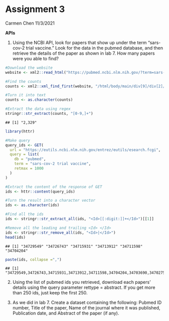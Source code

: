 Assignment 3
================
Carmen Chen
11/3/2021

**APIs**

1.  Using the NCBI API, look for papers that show up under the term
    “sars-cov-2 trial vaccine.” Look for the data in the pubmed
    database, and then retrieve the details of the paper as shown in
    lab 7. How many papers were you able to find?

``` r
#Download the website
website <- xml2::read_html("https://pubmed.ncbi.nlm.nih.gov/?term=sars-cov-2+trial+vaccine")

#Find the counts
counts <- xml2::xml_find_first(website, "/html/body/main/div[9]/div[2]/div[2]/div[1]/div[1]")

#Turn it into text
counts <- as.character(counts)

#Extract the data using regex
stringr::str_extract(counts, "[0-9,]+")
```

    ## [1] "2,329"

``` r
library(httr)

#Make query
query_ids <- GET(
  url = "https://eutils.ncbi.nlm.nih.gov/entrez/eutils/esearch.fcgi",
  query = list(
    db = "pubmed",
    term = "sars-cov-2 trial vaccine",
    retmax = 1000
  )
)

#Extract the content of the response of GET
ids <- httr::content(query_ids)
```

``` r
#Turn the result into a character vector
ids <- as.character(ids)

#Find all the ids
ids <- stringr::str_extract_all(ids, "<Id>[[:digit:]]+</Id>")[[1]]

#Remove all the leading and trailing <Id> </Id>
ids <- stringr::str_remove_all(ids, "<Id>|</Id>")
head(ids)
```

    ## [1] "34729549" "34726743" "34715931" "34713912" "34711598" "34704204"

``` r
paste(ids, collapse =",")
```

    ## [1] "34729549,34726743,34715931,34713912,34711598,34704204,34703690,34702753,34698827,34697214,34697213,34696316,34696233,34696198,34691078,34691071,34690266,34689821,34689348,34689329,34688948,34688944,34674742,34671773,34671153,34670021,34667427,34666989,34665829,34664616,34659237,34656181,34655522,34649298,34642699,34642255,34635537,34635140,34633259,34632800,34625925,34624681,34624095,34620531,34620207,34615860,34607353,34601675,34601658,34597941,34597298,34594036,34588689,34587382,34585882,34582072,34580673,34580303,34580150,34579229,34578426,34578287,34576859,34565332,34561414,34558459,34557558,34555007,34555004,34551225,34551104,34547465,34545372,34545367,34541571,34539248,34537835,34536349,34535094,34534516,34526698,34526310,34526104,34526086,34525277,34525276,34522017,34521677,34519540,34519154,34516531,34515857,34508342,34499628,34496115,34494032,34494017,34493842,34490414,34488843,34480858,34480857,34480056,34475443,34472778,34464194,34456331,34455307,34452774,34451985,34451950,34451494,34449681,34447374,34446699,34446634,34445700,34445670,34444549,34441048,34438245,34437985,34417165,34416193,34414930,34414368,34413782,34411531,34401888,34400116,34396154,34393789,34388532,34388395,34379917,34379915,34378087,34375655,34374951,34373623,34373443,34370971,34365034,34364311,34362855,34362060,34359986,34358163,34358090,34349145,34348019,34347950,34344823,34343152,34336136,34335627,34331051,34330945,34330895,34325728,34324836,34323685,34316063,34316051,34313516,34310400,34308319,34303849,34297792,34290390,34289273,34285402,34277027,34273397,34273260,34272224,34270458,34270449,34267764,34267349,34267185,34260849,34260716,34258603,34254894,34251417,34250456,34249853,34249101,34246358,34244768,34244681,34244387,34243845,34242356,34241782,34238338,34236264,34234059,34230477,34225791,34225463,34224667,34222848,34213848,34212944,34212511,34209711,34206727,34202573,34202429,34200720,34197764,34197281,34192426,34190575,34189538,34181880,34180347,34179072,34178577,34174875,34174097,34171559,34170788,34166399,34162739,34162141,34158283,34158099,34136133,34154428,34153264,34153099,34150443,34146892,34145414,34145413,34143581,34132395,34130883,34124693,34119845,34119350,34118838,34117084,34116392,34112671,34112143,34108186,34107529,34105617,34104816,34101717,34100150,34097570,34097044,34093548,34089576,34088761,34086877,34086762,34085278,34084669,34081073,34080997,34080991,34080537,34078215,34075245,34066475,34062137,34060379,34059561,34057040,34056571,34053848,34052418,34051840,34051181,34049688,34046036,34044428,34043894,34043693,34041932,34040244,34037666,34036720,34035902,34035111,34033367,34028468,34025393,34024060,34019801,34012335,34007998,34007070,34006847,34006597,34001183,33999127,33998949,33998108,33997827,33993685,33991474,33989091,33984466,33980657,33979495,33976001,33974607,33958800,33956667,33953551,33951913,33951417,33951374,33951370,33948031,33946736,33945605,33945284,33942351,33941657,33935504,33932943,33930321,33930320,33929280,33928916,33928745,33923363,33920489,33910617,33909052,33908359,33908358,33908356,33908355,33908353,33908352,33908350,33907509,33907329,33907209,33903149,33901607,33900279,33897204,33896663,33895475,33895322,33888900,33887209,33887208,33887070,33886112,33882225,33882211,33880481,33875266,33873199,33870886,33866000,33861315,33861303,33861165,33857620,33857453,33849629,33846694,33844575,33843251,33841038,33834614,33833104,33831133,33826784,33824579,33822773,33822770,33822361,33821569,33818952,33815890,33815095,33813139,33812474,33807957,33807839,33807787,33802467,33798499,33797374,33795692,33793189,33789273,33780993,33780663,33778462,33778130,33773276,33773111,33772240,33770576,33768743,33767619,33767200,33760277,33758124,33757336,33755218,33754539,33753421,33749864,33748833,33748805,33746095,33745730,33744042,33743846,33743214,33733663,33731427,33730597,33730471,33728098,33727699,33725432,33723914,33723371,33721548,33720612,33719877,33718854,33711085,33707061,33705727,33704435,33704352,33693552,33693529,33692215,33691913,33688668,33688588,33688540,33688023,33686064,33685502,33683637,33683080,33682603,33681731,33676349,33676266,33669550,33666864,33662102,33660020,33658707,33658246,33655830,33655276,33652582,33652065,33651967,33648905,33643421,33640286,33640145,33640052,33639625,33639165,33637387,33635275,33635184,33634346,33632828,33627824,33627440,33627357,33627051,33626250,33623865,33623151,33619170,33618278,33617777,33617776,33616486,33612319,33608249,33606782,33605892,33602838,33596958,33596800,33596363,33596144,33595410,33594794,33592338,33591649,33591423,33590417,33585808,33582489,33582237,33579547,33578448,33578007,33577086,33576498,33574597,33571468,33569389,33562619,33559733,33558296,33550606,33550050,33550049,33549712,33548194,33547453,33547431,33545094,33545014,33544720,33544024,33542114,33539825,33539728,33538178,33535821,33535811,33535239,33531462,33526007,33524990,33524979,33524311,33516986,33516602,33514888,33514629,33512669,33512650,33512353,33511068,33510536,33510489,33508241,33508228,33508225,33501442,33497610,33494754,33493917,33487213,33485468,33485435,33482248,33482181,33476807,33476760,33472681,33469600,33469576,33469205,33464636,33460584,33460347,33447071,33445936,33444545,33443616,33442691,33442007,33440088,33435774,33430745,33429880,33427749,33422546,33421580,33421475,33420405,33419872,33414636,33408775,33403227,33402220,33400058,33398242,33396343,33392485,33390829,33390810,33390384,33389724,33382675,33380328,33378609,33377885,33371042,33370015,33367857,33364539,33363416,33362278,33361645,33356860,33355053,33349145,33343798,33340018,33336780,33335323,33335322,33334920,33334616,33334613,33334287,33326722,33323690,33322733,33320635,33320222,33316990,33315080,33315069,33308153,33306989,33306985,33306980,33305156,33304884,33302034,33301429,33301246,33300456,33296420,33296403,33295312,33294881,33290571,33290205,33289156,33288887,33282604,33279318,33279317,33273083,33270497,33270478,33268419,33267759,33264067,33257213,33253656,33252246,33251385,33247210,33245898,33240370,33236048,33234420,33232690,33230278,33227285,33226855,33224928,33221134,33220855,33218366,33218001,33217362,33216636,33215698,33215168,33214255,33211647,33211246,33210600,33200726,33200085,33199901,33196555,33189639,33188930,33188794,33185828,33185497,33178207,33177689,33175649,33171100,33168971,33167401,33166303,33165503,33161277,33160429,33160207,33156564,33154276,33082937,33137284,33134200,33133071,33132155,33125926,33125914,33120812,33119725,33119547,33115909,33115460,33113270,33110944,33106170,33104216,33101792,33100195,33096260,33093069,33093065,33090877,33087460,33087452,33087395,33085884,33083026,33082550,33082543,33082093,33077943,33077678,33074704,33072111,33070079,33069443,33069282,33069281,33067570,33067112,33065034,33059771,33057226,33053301,33053279,33051445,33043110,33042591,33041111,33038433,33034449,33034095,33033884,33033397,33033196,33032740,33031856,33030819,33030329,33022727,33022293,33013255,33012858,33012602,33012348,33009982,33009266,32998488,32998157,32997699,32997318,32994572,32991900,32991794,32991223,32989315,32989290,32988688,32985963,32983183,32979327,32978611,32974268,32973779,32971527,32969369,32967006,32966155,32963672,32958009,32957894,32948465,32943115,32935536,32935331,32934758,32934375,32933536,32929259,32926660,32920170,32918548,32918053,32915657,32908297,32908295,32907286,32905186,32905011,32903199,32901559,32900341,32898468,32896291,32896275,32896274,32888871,32887954,32886952,32877576,32867651,32862824,32862110,32857836,32857671,32854391,32851596,32850922,32850116,32846196,32846056,32845317,32841042,32839784,32839593,32839191,32839164,32838299,32838206,32837854,32837100,32837030,32829400,32821086,32820746,32813843,32808972,32802896,32800805,32792167,32789505,32789501,32789500,32787752,32785213,32784685,32782402,32782400,32778829,32778225,32770854,32769322,32767687,32762250,32758881,32756549,32756480,32746653,32742241,32742146,32739342,32737453,32734670,32731192,32726230,32725080,32723801,32719684,32719619,32718020,32710003,32702822,32702299,32702298,32699167,32696862,32694847,32694043,32692266,32688370,32671831,32669462,32667492,32664543,32663912,32662677,32661140,32661074,32658877,32658841,32653511,32653463,32653224,32650672,32648899,32646869,32645630,32636754,32632960,32628748,32624257,32620409,32615862,32592501,32591957,32584199,32577634,32574236,32571773,32565096,32563940,32562594,32561657,32557771,32548679,32544799,32540733,32535032,32529703,32527823,32525830,32520683,32516839,32515404,32511340,32511333,32507409,32505245,32503874,32503817,32503602,32499154,32498742,32498131,32496238,32495979,32495226,32494546,32493494,32493478,32474009,32466392,32460358,32459832,32459574,32456404,32453605,32452350,32450106,32444382,32442040,32441894,32437659,32437587,32434788,32425638,32423342,32420637,32417996,32414757,32410772,32410758,32407706,32407539,32406317,32406253,32404020,32393664,32393526,32387332,32387041,32387011,32381692,32380316,32378805,32376359,32366816,32365191,32359402"

2.  Using the list of pubmed ids you retrieved, download each papers’
    details using the query parameter rettype = abstract. If you get
    more than 250 ids, just keep the first 250.

3.  As we did in lab 7. Create a dataset containing the following:
    Pubmed ID number, Title of the paper, Name of the journal where it
    was published, Publication date, and Abstract of the paper (if any).
